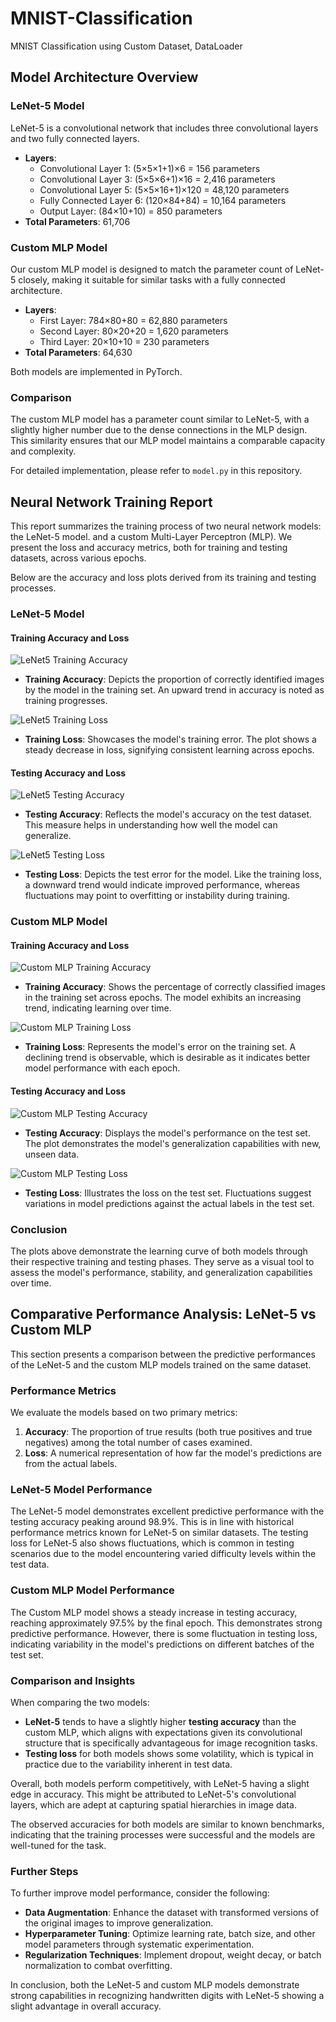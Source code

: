 # MNIST-Classification
MNIST Classification using Custom Dataset, DataLoader



## Model Architecture Overview

### LeNet-5 Model
LeNet-5 is a convolutional network that includes three convolutional layers and two fully connected layers.

- **Layers**:
  - Convolutional Layer 1: (5×5×1+1)×6 = 156 parameters
  - Convolutional Layer 3: (5×5×6+1)×16 = 2,416 parameters
  - Convolutional Layer 5: (5×5×16+1)×120 = 48,120 parameters
  - Fully Connected Layer 6: (120×84+84) = 10,164 parameters
  - Output Layer: (84×10+10) = 850 parameters
- **Total Parameters**: 61,706

### Custom MLP Model
Our custom MLP model is designed to match the parameter count of LeNet-5 closely, making it suitable for similar tasks with a fully connected architecture.

- **Layers**:
  - First Layer: 784×80+80 = 62,880 parameters
  - Second Layer: 80×20+20 = 1,620 parameters
  - Third Layer: 20×10+10 = 230 parameters
- **Total Parameters**: 64,630

Both models are implemented in PyTorch.

### Comparison
The custom MLP model has a parameter count similar to LeNet-5, with a slightly higher number due to the dense connections in the MLP design. This similarity ensures that our MLP model maintains a comparable capacity and complexity.

For detailed implementation, please refer to `model.py` in this repository.


## Neural Network Training Report

This report summarizes the training process of two neural network models: the LeNet-5 model. and a custom Multi-Layer Perceptron (MLP). We present the loss and accuracy metrics, both for training and testing datasets, across various epochs.

Below are the accuracy and loss plots derived from its training and testing processes.

### LeNet-5 Model

#### Training Accuracy and Loss
![LeNet5 Training Accuracy](LeNet5_train_accuracy.png)
- **Training Accuracy**: Depicts the proportion of correctly identified images by the model in the training set. An upward trend in accuracy is noted as training progresses.

![LeNet5 Training Loss](LeNet5_train_loss.png)
- **Training Loss**: Showcases the model's training error. The plot shows a steady decrease in loss, signifying consistent learning across epochs.

#### Testing Accuracy and Loss
![LeNet5 Testing Accuracy](LeNet5_test_accuracy.png)
- **Testing Accuracy**: Reflects the model's accuracy on the test dataset. This measure helps in understanding how well the model can generalize.

![LeNet5 Testing Loss](LeNet5_test_loss.png)
- **Testing Loss**: Depicts the test error for the model. Like the training loss, a downward trend would indicate improved performance, whereas fluctuations may point to overfitting or instability during training.

### Custom MLP Model

#### Training Accuracy and Loss
![Custom MLP Training Accuracy](CustomMLP_train_accuracy.png)
- **Training Accuracy**: Shows the percentage of correctly classified images in the training set across epochs. The model exhibits an increasing trend, indicating learning over time.

![Custom MLP Training Loss](CustomMLP_train_loss.png)
- **Training Loss**: Represents the model's error on the training set. A declining trend is observable, which is desirable as it indicates better model performance with each epoch.

#### Testing Accuracy and Loss
![Custom MLP Testing Accuracy](CustomMLP_test_accuracy.png)
- **Testing Accuracy**: Displays the model's performance on the test set. The plot demonstrates the model's generalization capabilities with new, unseen data.

![Custom MLP Testing Loss](CustomMLP_test_loss.png)
- **Testing Loss**: Illustrates the loss on the test set. Fluctuations suggest variations in model predictions against the actual labels in the test set.

### Conclusion

The plots above demonstrate the learning curve of both models through their respective training and testing phases. They serve as a visual tool to assess the model's performance, stability, and generalization capabilities over time.


## Comparative Performance Analysis: LeNet-5 vs Custom MLP

This section presents a comparison between the predictive performances of the LeNet-5 and the custom MLP models trained on the same dataset.

### Performance Metrics
We evaluate the models based on two primary metrics:
1. **Accuracy**: The proportion of true results (both true positives and true negatives) among the total number of cases examined.
2. **Loss**: A numerical representation of how far the model's predictions are from the actual labels.

### LeNet-5 Model Performance
The LeNet-5 model demonstrates excellent predictive performance with the testing accuracy peaking around 98.9%. This is in line with historical performance metrics known for LeNet-5 on similar datasets. The testing loss for LeNet-5 also shows fluctuations, which is common in testing scenarios due to the model encountering varied difficulty levels within the test data.

### Custom MLP Model Performance
The Custom MLP model shows a steady increase in testing accuracy, reaching approximately 97.5% by the final epoch. This demonstrates strong predictive performance. However, there is some fluctuation in testing loss, indicating variability in the model's predictions on different batches of the test set.


### Comparison and Insights
When comparing the two models:
- **LeNet-5** tends to have a slightly higher **testing accuracy** than the custom MLP, which aligns with expectations given its convolutional structure that is specifically advantageous for image recognition tasks.
- **Testing loss** for both models shows some volatility, which is typical in practice due to the variability inherent in test data.

Overall, both models perform competitively, with LeNet-5 having a slight edge in accuracy. This might be attributed to LeNet-5's convolutional layers, which are adept at capturing spatial hierarchies in image data.

The observed accuracies for both models are similar to known benchmarks, indicating that the training processes were successful and the models are well-tuned for the task.

### Further Steps
To further improve model performance, consider the following:
- **Data Augmentation**: Enhance the dataset with transformed versions of the original images to improve generalization.
- **Hyperparameter Tuning**: Optimize learning rate, batch size, and other model parameters through systematic experimentation.
- **Regularization Techniques**: Implement dropout, weight decay, or batch normalization to combat overfitting.

In conclusion, both the LeNet-5 and custom MLP models demonstrate strong capabilities in recognizing handwritten digits with LeNet-5 showing a slight advantage in overall accuracy.



